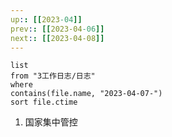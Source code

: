 ```yaml
---
up:: [[2023-04]]
prev:: [[2023-04-06]]
next:: [[2023-04-08]]
---
```


```dataview
list
from "3工作日志/日志"
where
contains(file.name, "2023-04-07-")
sort file.ctime
```
1. 国家集中管控